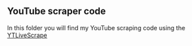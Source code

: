 ## YouTube scraper code
In this folder you will find my YouTube scraping code using the [YTLiveScrape](https://github.com/BambooFlower/LiveYoutube-Scraper "Amazing YouTube scraping library")
